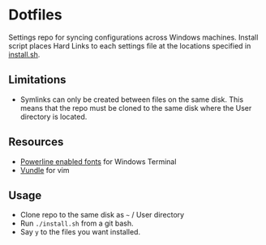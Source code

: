 Dotfiles
========

Settings repo for syncing configurations across Windows machines. Install script places Hard Links to each settings file at the locations specified in [install.sh](install.sh).

Limitations
-----------
 - Symlinks can only be created between files on the same disk. This means that the repo must be cloned to the same disk where the User directory is located.

Resources
---------
 - [Powerline enabled fonts](https://github.com/microsoft/cascadia-code/releases) for Windows Terminal
 - [Vundle](https://github.com/VundleVim/Vundle.vim) for vim

Usage
-----
 - Clone repo to the same disk as `~` / User directory
 - Run `./install.sh` from a git bash.
 - Say `y` to the files you want installed.
